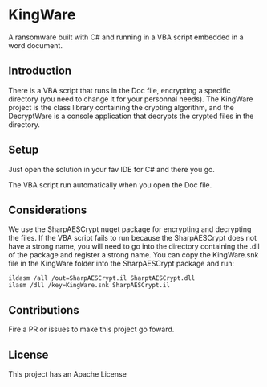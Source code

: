 # KingWare
A ransomware built with C# and running in a VBA script embedded in a word document.

## Introduction
There is a VBA script that runs in the Doc file, encrypting a specific directory (you need to change it for your personnal needs).
The KingWare project is the class library containing the crypting algorithm, and the DecryptWare is a console application that 
decrypts the crypted files in the directory.

## Setup
Just open the solution in your fav IDE for C# and there you go.

The VBA script run automatically when you open the Doc file.

## Considerations
We use the SharpAESCrypt nuget package for encrypting and decrypting the files. If the VBA script fails to run because
the SharpAESCrypt does not have a strong name, you will need to go into the directory containing the .dll of the package 
and register a strong name. 
You can copy the KingWare.snk file in the KingWare folder into the SharpAESCrypt package and run:
```console
ildasm /all /out=SharpAESCrypt.il SharptAESCrypt.dll
ilasm /dll /key=KingWare.snk SharpAESCrypt.il
```

## Contributions
Fire a PR or issues to make this project go foward.

## License
This project has an Apache License

